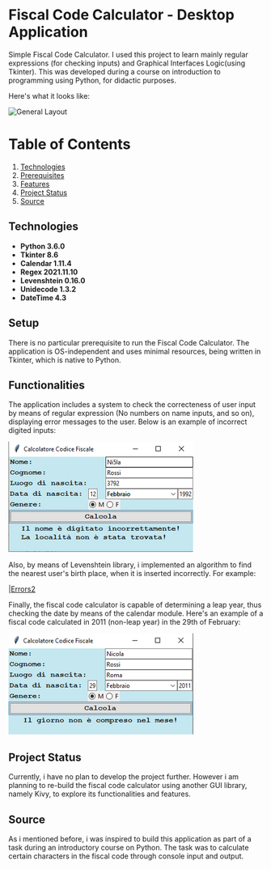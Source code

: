 # Fiscal Code Calculator - Desktop Application #
Simple Fiscal Code Calculator. I used this project to learn mainly regular expressions (for checking inputs) and Graphical Interfaces Logic(using Tkinter).
This was developed during a course on introduction to programming using Python, for didactic purposes. 

Here's what it looks like:

![General Layout](images_documentation/Fiscal_Code_General_Layout.png)
# Table of Contents #
1. [Technologies](#technologies)
2. [Prerequisites](#prerequisites)
3. [Features](#features)
4. [Project Status](#status)
5. [Source](#source)

## Technologies <a name="technologies"></a> 

* **Python 3.6.0**
* **Tkinter 8.6**
* **Calendar 1.11.4**
* **Regex 2021.11.10**
* **Levenshtein 0.16.0**
* **Unidecode 1.3.2**
* **DateTime 4.3**

## Setup <a name="prerequisites"></a> 

There is no particular prerequisite to run the Fiscal Code Calculator. The application is OS-independent and uses minimal resources, being written in Tkinter, which is native to Python.

## Functionalities <a name="features"></a> 

The application includes a system to check the correcteness of user input by means of regular expression (No numbers on name inputs, and so on), displaying error messages to the user.
Below is an example of incorrect digited inputs:

![Errors1](image_documentation/Fiscal_Code_Errors.png)

Also, by means of Levenshtein library, i implemented an algorithm to find the nearest user's birth place, when it is inserted incorrectly. For example:

|[Errors2](image_documentation/Fiscal_Code_Levenshtein.png)

Finally, the fiscal code calculator is capable of determining a leap year, thus checking the date by means of the calendar module. Here's an example of a fiscal code calculated in 2011 (non-leap year) in the 29th of February:

![Errors3](image_documentation/Fiscal_Code_Leap.png)

## Project Status<a name="status"></a>  

Currently, i have no plan to develop the project further. However i am planning to re-build the fiscal code calculator using another GUI library, namely Kivy, to explore its functionalities and features.

## Source <a name="source"></a> 

As i mentioned before, i was inspired to build this application as part of a task during an introductory course on Python.
The task was to calculate certain characters in the fiscal code through console input and output.



